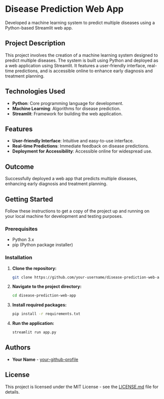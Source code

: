 # Disease Prediction Web App

Developed a machine learning system to predict multiple diseases using a Python-based Streamlit web app.

## Project Description

This project involves the creation of a machine learning system designed to predict multiple diseases. The system is built using Python and deployed as a web application using Streamlit. It features a user-friendly interface, real-time predictions, and is accessible online to enhance early diagnosis and treatment planning.

## Technologies Used

- **Python**: Core programming language for development.
- **Machine Learning**: Algorithms for disease prediction.
- **Streamlit**: Framework for building the web application.

## Features

- **User-friendly Interface**: Intuitive and easy-to-use interface.
- **Real-time Predictions**: Immediate feedback on disease predictions.
- **Deployment for Accessibility**: Accessible online for widespread use.

## Outcome

Successfully deployed a web app that predicts multiple diseases, enhancing early diagnosis and treatment planning.

## Getting Started

Follow these instructions to get a copy of the project up and running on your local machine for development and testing purposes.

### Prerequisites

- Python 3.x
- pip (Python package installer)

### Installation

1. **Clone the repository:**
    ```bash
    git clone https://github.com/your-username/disease-prediction-web-app.git
    ```
2. **Navigate to the project directory:**
    ```bash
    cd disease-prediction-web-app
    ```
3. **Install required packages:**
    ```bash
    pip install -r requirements.txt
    ```
4. **Run the application:**
    ```bash
    streamlit run app.py
    ```

## Authors

- **Your Name** - [your-github-profile](https://github.com/your-username)

## License

This project is licensed under the MIT License - see the [LICENSE.md](LICENSE.md) file for details.

